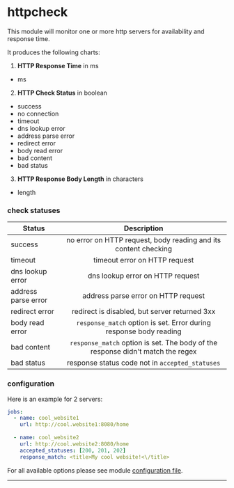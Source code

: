 # httpcheck

This module will monitor one or more http servers for availability and response time.

It produces the following charts:

1. **HTTP Response Time** in ms
 * ms

2. **HTTP Check Status** in boolean
 * success
 * no connection
 * timeout
 * dns lookup error
 * address parse error
 * redirect error
 * body read error
 * bad content
 * bad status

3. **HTTP Response Body Length** in characters
 * length

### check statuses

| Status        | Description           |
| ------------- |:-------------:|
| success      | no error on HTTP request, body reading and its content checking |
| timeout      | timeout error on HTTP request |
| dns lookup error | dns lookup error on HTTP request|
| address parse error | address parse error on HTTP request |
| redirect error | redirect is disabled, but server returned 3xx|
| body read error | `response_match` option is set. Error during response body reading|
| bad content | `response_match` option is set. The body of the response didn't match the regex|
| bad status | response status code not in `accepted_statuses`|


### configuration
 
Here is an example for 2 servers:

```yaml
jobs:
  - name: cool_website1
    url: http://cool.website1:8080/home
      
  - name: cool_website2
    url: http://cool.website2:8080/home
    accepted_statuses: [200, 201, 202]
    response_match: <title>My cool website!<\/title>
```

For all available options please see module [configuration file](https://github.com/netdata/go.d.plugin/blob/master/config/go.d/httpcheck.conf).

---
